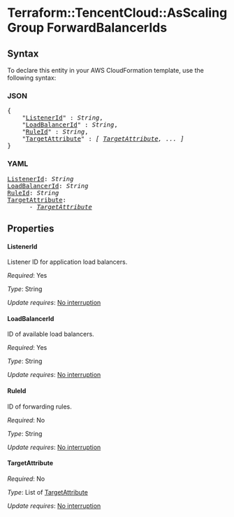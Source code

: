 # Terraform::TencentCloud::AsScalingGroup ForwardBalancerIds

## Syntax

To declare this entity in your AWS CloudFormation template, use the following syntax:

### JSON

<pre>
{
    "<a href="#listenerid" title="ListenerId">ListenerId</a>" : <i>String</i>,
    "<a href="#loadbalancerid" title="LoadBalancerId">LoadBalancerId</a>" : <i>String</i>,
    "<a href="#ruleid" title="RuleId">RuleId</a>" : <i>String</i>,
    "<a href="#targetattribute" title="TargetAttribute">TargetAttribute</a>" : <i>[ <a href="forwardbalancerids-targetattribute.md">TargetAttribute</a>, ... ]</i>
}
</pre>

### YAML

<pre>
<a href="#listenerid" title="ListenerId">ListenerId</a>: <i>String</i>
<a href="#loadbalancerid" title="LoadBalancerId">LoadBalancerId</a>: <i>String</i>
<a href="#ruleid" title="RuleId">RuleId</a>: <i>String</i>
<a href="#targetattribute" title="TargetAttribute">TargetAttribute</a>: <i>
      - <a href="forwardbalancerids-targetattribute.md">TargetAttribute</a></i>
</pre>

## Properties

#### ListenerId

Listener ID for application load balancers.

_Required_: Yes

_Type_: String

_Update requires_: [No interruption](https://docs.aws.amazon.com/AWSCloudFormation/latest/UserGuide/using-cfn-updating-stacks-update-behaviors.html#update-no-interrupt)

#### LoadBalancerId

ID of available load balancers.

_Required_: Yes

_Type_: String

_Update requires_: [No interruption](https://docs.aws.amazon.com/AWSCloudFormation/latest/UserGuide/using-cfn-updating-stacks-update-behaviors.html#update-no-interrupt)

#### RuleId

ID of forwarding rules.

_Required_: No

_Type_: String

_Update requires_: [No interruption](https://docs.aws.amazon.com/AWSCloudFormation/latest/UserGuide/using-cfn-updating-stacks-update-behaviors.html#update-no-interrupt)

#### TargetAttribute

_Required_: No

_Type_: List of <a href="forwardbalancerids-targetattribute.md">TargetAttribute</a>

_Update requires_: [No interruption](https://docs.aws.amazon.com/AWSCloudFormation/latest/UserGuide/using-cfn-updating-stacks-update-behaviors.html#update-no-interrupt)

